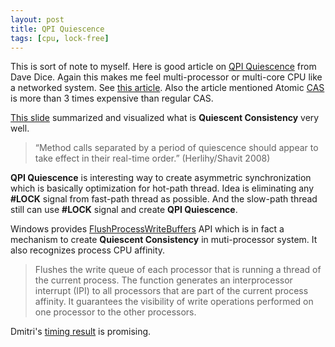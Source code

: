 ```yaml
---
layout: post
title: QPI Quiescence
tags: [cpu, lock-free]
---
```


This is sort of note to myself. Here is good article on [QPI Quiescence](https://blogs.oracle.com/dave/qpi-quiescence) from Dave Dice. Again this makes me feel multi-processor or multi-core CPU like a networked system. See [this article](http://queue.acm.org/detail.cfm?id=2492433). Also the article mentioned Atomic [CAS](https://en.wikipedia.org/wiki/Compare-and-swap) is more than 3 times expensive than regular CAS.

[This slide](http://fpl.cs.depaul.edu/jriely/papers/2014-qqc-talk.pdf) summarized and visualized what is **Quiescent Consistency** very well.
> “Method calls separated by a period of quiescence should appear to
> take effect in their real-time order.”
> (Herlihy/Shavit 2008)

**QPI Quiescence** is interesting way to create asymmetric synchronization which is basically optimization for hot-path thread. Idea is eliminating any __#LOCK__ signal from fast-path thread as possible. And the slow-path thread still can use __#LOCK__ signal and create **QPI Quiescence**.

Windows provides [FlushProcessWriteBuffers](https://msdn.microsoft.com/en-us/library/windows/desktop/ms683148(v=vs.85).aspx) API which is in fact a mechanism to create **Quiescent Consistency** in muti-processor system. It also recognizes process CPU affinity.
> Flushes the write queue of each processor that is running a thread of the current process.
> The function generates an interprocessor interrupt (IPI) to all processors that are part of the current process affinity. It guarantees the visibility of write operations performed on one processor to the other processors.

Dmitri's [timing result](https://groups.google.com/d/msg/lock-free/yMhzBnaOLMM/cUcLD2k41qsJ) is promising.